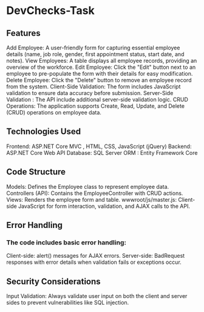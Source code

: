 # DevChecks-Task

## Features
Add Employee: A user-friendly form for capturing essential employee details (name, job role, gender, first appointment status, start date, and notes).
View Employees: A table displays all employee records, providing an overview of the workforce.
Edit Employee: Click the "Edit" button next to an employee to pre-populate the form with their details for easy modification.
Delete Employee: Click the "Delete" button to remove an employee record from the system.
Client-Side Validation: The form includes JavaScript validation to ensure data accuracy before submission.
Server-Side Validation : The API include additional server-side validation logic.
CRUD Operations: The application supports Create, Read, Update, and Delete (CRUD) operations on employee data.
## Technologies Used
Frontend: ASP.NET Core MVC , HTML, CSS, JavaScript (jQuery)
Backend: ASP.NET Core Web API
Database: SQL Server
ORM : Entity Framework Core

## Code Structure
Models: Defines the Employee class to represent employee data.
Controllers (API): Contains the EmployeeController with CRUD actions.
Views: Renders the employee form and table.
wwwroot/js/master.js: Client-side JavaScript for form interaction, validation, and AJAX calls to the API.

## Error Handling
### The code includes basic error handling:

Client-side: alert() messages for AJAX errors.
Server-side: BadRequest responses with error details when validation fails or exceptions occur.

## Security Considerations
Input Validation: Always validate user input on both the client and server sides to prevent vulnerabilities like  SQL injection.
